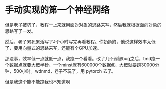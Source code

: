 # 手动实现的第一个神经网络

但是老子被坑了，教程一上来就用面对对象的思路来写，然后我就根据面向对象的思路写了一发。

然后，老子累死累活写了4个小时写完再看教程。你奶奶的，他说这样效率太低了，要用向量式的思路来写，还能有个GPU加速。

那没事，效率低一点就低一点，我跑一个看看。改了几个弱智bug之后，tmd跑一个数据点就要大概半秒，一个minst就有600000个数据点，大概就要跑30000分钟，500小时。wdnmd，老子不玩了，用 pytorch 去了。

~~但是我这个能不能跑我也不知道啊~~